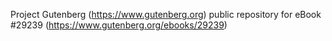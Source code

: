 Project Gutenberg (https://www.gutenberg.org) public repository for eBook #29239 (https://www.gutenberg.org/ebooks/29239)
